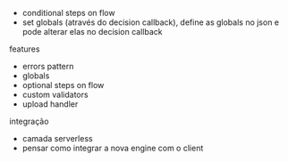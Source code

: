 - conditional steps on flow
- set globals (através do decision callback), define as globals no json e pode alterar elas no decision callback

features
- errors pattern
- globals
- optional steps on flow
- custom validators
- upload handler


integração
- camada serverless 
- pensar como integrar a nova engine com o client
